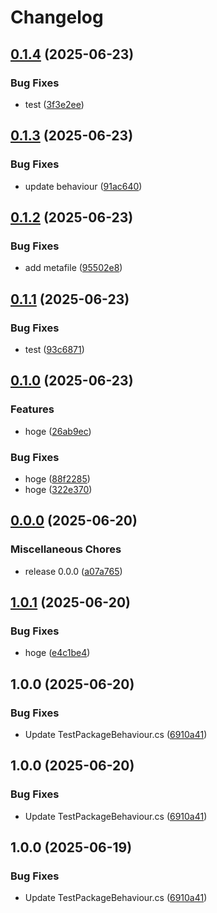 # Changelog

## [0.1.4](https://github.com/fuqunaga/TestPackage/compare/ga.fuquna.testpackage-v0.1.3...ga.fuquna.testpackage-v0.1.4) (2025-06-23)


### Bug Fixes

* test ([3f3e2ee](https://github.com/fuqunaga/TestPackage/commit/3f3e2ee3d9bcff8f253ea10849d80f4a0c23dead))

## [0.1.3](https://github.com/fuqunaga/TestPackage/compare/ga.fuquna.testpackage-v0.1.2...ga.fuquna.testpackage-v0.1.3) (2025-06-23)


### Bug Fixes

* update behaviour ([91ac640](https://github.com/fuqunaga/TestPackage/commit/91ac640b8db43962f2721b559dc108dcbe7f6301))

## [0.1.2](https://github.com/fuqunaga/TestPackage/compare/ga.fuquna.testpackage-v0.1.1...ga.fuquna.testpackage-v0.1.2) (2025-06-23)


### Bug Fixes

* add metafile ([95502e8](https://github.com/fuqunaga/TestPackage/commit/95502e840ac76b42efb65995f3ea359d886a1511))

## [0.1.1](https://github.com/fuqunaga/TestPackage/compare/ga.fuquna.testpackage-v0.1.0...ga.fuquna.testpackage-v0.1.1) (2025-06-23)


### Bug Fixes

* test ([93c6871](https://github.com/fuqunaga/TestPackage/commit/93c6871a1c4dc4e3b6cb8ce6e7689772f341fad7))

## [0.1.0](https://github.com/fuqunaga/TestPackage/compare/ga.fuquna.testpackage-v0.0.0...ga.fuquna.testpackage-v0.1.0) (2025-06-23)


### Features

* hoge ([26ab9ec](https://github.com/fuqunaga/TestPackage/commit/26ab9ecaf9688c1d1fc568bbc1e03990d058465b))


### Bug Fixes

* hoge ([88f2285](https://github.com/fuqunaga/TestPackage/commit/88f2285d51993805e6b57dac880866bb8920f57c))
* hoge ([322e370](https://github.com/fuqunaga/TestPackage/commit/322e370a12a4bd3417c767f1d72c0694104dc526))

## [0.0.0](https://github.com/fuqunaga/TestPackage/compare/ga.fuquna.testpackage-v1.0.1...ga.fuquna.testpackage-v0.0.0) (2025-06-20)


### Miscellaneous Chores

* release 0.0.0 ([a07a765](https://github.com/fuqunaga/TestPackage/commit/a07a765454177f854630d68ce52fe8e6a4fbd23c))

## [1.0.1](https://github.com/fuqunaga/TestPackage/compare/ga.fuquna.testpackage-v1.0.0...ga.fuquna.testpackage-v1.0.1) (2025-06-20)


### Bug Fixes

* hoge ([e4c1be4](https://github.com/fuqunaga/TestPackage/commit/e4c1be484afed0b5d248b3aee6478bcad9faa333))

## 1.0.0 (2025-06-20)


### Bug Fixes

* Update TestPackageBehaviour.cs ([6910a41](https://github.com/fuqunaga/TestPackage/commit/6910a4137d62b410a0e1c34350ce2935d9278bea))

## 1.0.0 (2025-06-20)


### Bug Fixes

* Update TestPackageBehaviour.cs ([6910a41](https://github.com/fuqunaga/TestPackage/commit/6910a4137d62b410a0e1c34350ce2935d9278bea))

## 1.0.0 (2025-06-19)


### Bug Fixes

* Update TestPackageBehaviour.cs ([6910a41](https://github.com/fuqunaga/TestPackage/commit/6910a4137d62b410a0e1c34350ce2935d9278bea))
